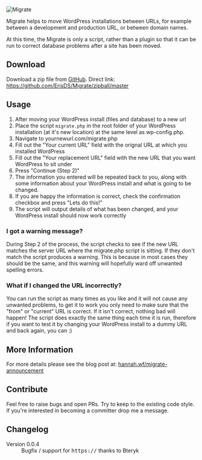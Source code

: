 <img class="" title="migrate" src="http://res.cloudinary.com/hannahwf/image/upload/v1392491823/migrate1_z1xgil.jpg" alt="Migrate" />

<p>Migrate helps to move WordPress installations between URLs, for example between a development and production URL, or between domain names.</p>

<p>At this time, the Migrate is only a script, rather than a plugin so that it can be run to correct database problems after a site has been moved.</p>

<h2>Download</h2>

Download a zip file from <a href="https://github.com/ErisDS/Migrate" title="GitHub">GitHub</a>. Direct link: <a href="https://github.com/ErisDS/Migrate/zipball/master" title="Download from GitHub">https://github.com/ErisDS/Migrate/zipball/master</a>


<h2>Usage</h2>

<ol>
  <li>After moving your WordPress install (files and database) to a new url</li>
  <li>Place the script <code>migrate.php</code> in the root folder of your WordPress installation (at it's new location) at the same level as wp-config.php.</li>
  <li>Navigate to yournewurl.com/migrate.php</li>
  <li>Fill out the "Your current URL" field with the orignal URL at which you installed WordPress</li>
  <li>Fill out the "Your replacement URL" field with the new URL that you want WordPress to sit under</li>
  <li>Press "Continue (Step 2)"</li>
  <li>The information you entered will be repeated back to you, along with some information about your WordPress install and what is going to be changed.</li>
  <li>If you are happy the information is correct, check the confirmation checkbox and press "Lets do this!" </li>
  <li>The script will output details of what has been changed, and your WordPress install should now work correctly</li>
</ol>

<h3>I got a warning message?</h3>

<p>During Step 2 of the process, the script checks to see if the new URL matches the server URL where the migrate.php script is sitting. If they don't match the script produces a warning. This is because in most cases they should be the same, and this warning will hopefully ward off unwanted spelling errors.</p>

<h3>What if I changed the URL incorrectly?</h3>

<p>You can run the script as many times as you like and it will not cause any unwanted problems, to get it to work you only need to make sure that the "from" or "current" URL is correct. If it isn't correct, nothing bad will happen!
The script does exactly the same thing each time it is run, therefore if you want to test it by changing your WordPress install to a dummy URL and back again, you can :)</p>

<h2>More Information</h2>

<p>For more details please see the blog post at: <a href="http://hannah.wf/migrate-announcement">hannah.wf/migrate-announcement</a></p>

<h2>Contribute</h2>
Feel free to raise bugs and open PRs. Try to keep to the existing code style. If you're interested in becoming a committer drop me a message.

<h2>Changelog</h2>

<dl>
  <dt>Version 0.0.4</dt>
  <dd>Bugfix / support for <kbd>https://</kbd> thanks to Bteryk</dd>
</dl>
